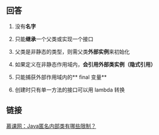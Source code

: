 ## 回答
1. 没有**名字**

2. 只能**继承**一个父类或实现一个接口

3. 父类是非静态的类型，则需父类**外部实例**来初始化

4. 如果定义在非静态作用域内，**会引用外部类实例（隐式引用）**

5. 只能捕获外部作用域内的** final 变量**

6. 创建时只有单一方法的接口可以用 lambda 转换

## 链接
[慕课网：Java匿名内部类有哪些限制？](https://coding.imooc.com/lesson/317.html#mid=22290)